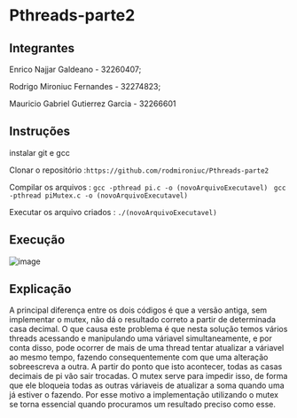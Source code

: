 # Pthreads-parte2

## Integrantes
Enrico Najjar Galdeano - 32260407;

Rodrigo Mironiuc Fernandes - 32274823;

Mauricio Gabriel Gutierrez Garcia - 32266601


## Instruções
instalar git e gcc

Clonar o repositório :`https://github.com/rodmironiuc/Pthreads-parte2`

Compilar os arquivos : 
`gcc -pthread pi.c -o (novoArquivoExecutavel) `
`gcc -pthread piMutex.c -o (novoArquivoExecutavel) `

Executar os arquivo criados :
`./(novoArquivoExecutavel)`

## Execução
![image](https://github.com/rodmironiuc/Pthreads-parte2/assets/142501084/fb695368-3970-4610-a5c9-75b479d4c9cf)


## Explicação
A principal diferença entre os dois códigos é que a versão antiga, sem implementar o mutex, não dá o resultado correto a partir de determinada casa decimal. O que causa este problema é que nesta solução temos vários threads acessando e manipulando uma váriavel simultaneamente, e por conta disso, pode ocorrer de mais de uma thread tentar atualizar a váriavel ao mesmo tempo, fazendo consequentemente com que uma alteração sobreescreva a outra. A partir do ponto que isto acontecer, todas as casas decimais de pi vão sair trocadas. O mutex serve para impedir isso, de forma que ele bloqueia todas as outras váriaveis de atualizar a soma quando uma já estiver o fazendo. Por esse motivo a implementação utilizando o mutex se torna essencial quando procuramos um resultado preciso como esse. 

